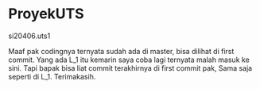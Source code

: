 # ProyekUTS
si20406.uts1

Maaf pak codingnya ternyata sudah ada di master, bisa dilihat di first commit. Yang ada L_1 itu kemarin saya coba lagi ternyata malah masuk ke sini. Tapi bapak bisa liat commit terakhirnya di first commit pak, Sama saja seperti di L_1. Terimakasih. 
